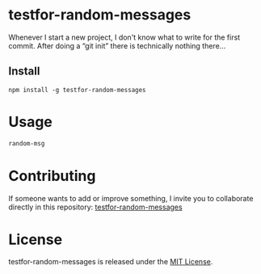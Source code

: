 # testfor-random-messages

Whenever I start a new project, I don't know what to write for the first commit. After doing a “git init” there is technically nothing there...

## Install

```npm
npm install -g testfor-random-messages
```

# Usage

```bash
random-msg
```

# Contributing

If someone wants to add or improve something, I invite you to collaborate directly in this repository: [testfor-random-messages](https://github.com/polterskn/testfor-random-messages)

# License

testfor-random-messages is released under the [MIT License](https://opensource.org/licenses/MIT).
